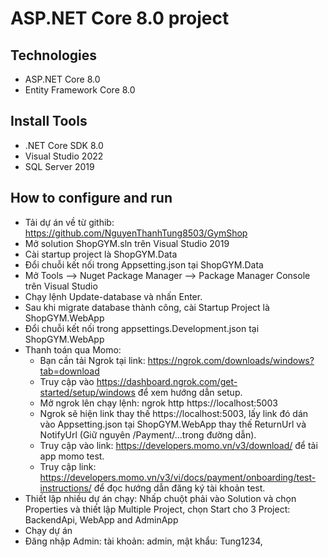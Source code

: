 ﻿# ASP.NET Core 8.0 project 
## Technologies
- ASP.NET Core 8.0
- Entity Framework Core 8.0
## Install Tools
- .NET Core SDK 8.0
- Visual Studio 2022
- SQL Server 2019
## How to configure and run
- Tải dự án về từ githib: https://github.com/NguyenThanhTung8503/GymShop
- Mở solution ShopGYM.sln trên Visual Studio 2019
- Cài startup project là ShopGYM.Data
- Đổi chuỗi kết nối trong Appsetting.json tại ShopGYM.Data 
- Mở Tools --> Nuget Package Manager -->  Package Manager Console trên Visual Studio
- Chạy lệnh Update-database và nhấn Enter.
- Sau khi migrate database thành công, cài Startup Project là ShopGYM.WebApp
- Đổi chuỗi kết nối trong appsettings.Development.json tại ShopGYM.WebApp 
- Thanh toán qua Momo: 
	- Bạn cần tải Ngrok tại link: https://ngrok.com/downloads/windows?tab=download 
	- Truy cập vào https://dashboard.ngrok.com/get-started/setup/windows để xem hướng dẫn setup. 
	- Mở ngrok lên chạy lệnh: ngrok http https://localhost:5003
	- Ngrok sẽ hiện link thay thế https://localhost:5003, lấy link đó dán vào Appsetting.json tại ShopGYM.WebApp thay thế ReturnUrl và NotifyUrl (Giữ nguyên /Payment/...trong đường dẫn).
	- Truy cập vào link: https://developers.momo.vn/v3/download/ để tải app momo test.
	- Truy cập link: https://developers.momo.vn/v3/vi/docs/payment/onboarding/test-instructions/ để đọc hướng dẫn đăng ký tài khoản test.
- Thiết lập nhiều dự án chạy: Nhấp chuột phải vào Solution và chọn Properties và thiết lập Multiple Project, chọn Start cho 3 Project: BackendApi, WebApp and AdminApp
- Chạy dự án
- Đăng nhập Admin: tài khoản: admin, mật khẩu: Tung1234,
